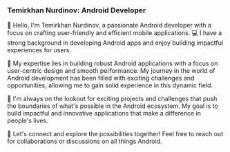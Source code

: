### Temirkhan Nurdinov: Android Developer

👋 Hello, I'm Temirkhan Nurdinov, a passionate Android developer with a focus on crafting user-friendly and efficient mobile applications. 💻 I have a strong background in developing Android apps and enjoy building impactful experiences for users.

📱 My expertise lies in building robust Android applications with a focus on user-centric design and smooth performance. My journey in the world of Android development has been filled with exciting challenges and opportunities, allowing me to gain solid experience in this dynamic field.

🚀 I'm always on the lookout for exciting projects and challenges that push the boundaries of what's possible in the Android ecosystem. My goal is to build impactful and innovative applications that make a difference in people's lives.

🌟 Let's connect and explore the possibilities together! Feel free to reach out for collaborations or discussions on all things Android.
<!--
Here are some ideas to get you started:

- 🔭 I’m currently working on ...
- 🌱 I’m currently learning ...
- 👯 I’m looking to collaborate on ...
- 🤔 I’m looking for help with ...
- 💬 Ask me about ...
- 📫 How to reach me: ...
- 😄 Pronouns: ...
- ⚡ Fun fact: ...
-->
